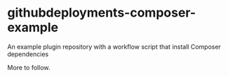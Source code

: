 # githubdeployments-composer-example
An example plugin repository with a workflow script that install Composer dependencies

More to follow.
